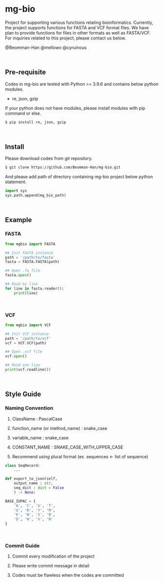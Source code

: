 # mg-bio

Project for supporting various functions relating bioinformatics. Currently, the project supports functions for FASTA and VCF format files. We have plan to provide functions for files in other formats as well as FASTA/VCF. For inquiries related to this project, please contact us below.

@Beomman-Han
@mellowo
@cyruinous

<br/>

## Pre-requisite
Codes in mg-bio are tested with Python >= 3.9.6 and contains below python modules.

- re, json, gzip

If your python does not have modules, please install modules with pip command or else.

```sh
$ pip install re, json, gzip
```

<br/>

## Install
Please download codes from git repository.
```sh
$ git clone https://github.com/Beomman-Han/mg-bio.git
```

And please add path of directory containing mg-bio project below python statement.

```python
import sys
sys.path.append(mg_bio_path)
```

<br/>

## Example

### FASTA

```python
from mgbio import FASTA

## Init FASTA instance
path = '/path/to/fasta'
fasta = FASTA.FASTA(path)

## Open .fa file
fasta.open()

## Read by line
for line in fasta.reader():
    print(line)
```

<br/>

### VCF

```python
from mgbio import VCF

## Init VCF instance
path = '/path/to/vcf'
vcf = VCF.VCF(path)

## Open .vcf file
vcf.open()

## Read one line
print(vcf.readline())
```

<br/>

## Style Guide

### Naming Convention

1) ClassName : PascalCase

2) function_name (or method_name) : snake_case

3) variable_name : snake_case

4) CONSTANT_NAME : SNAKE_CASE_WITH_UPPER_CASE

5) Recommend using plural format (ex. sequences <- list of sequence)

```python
class SeqRecord:
    ...

def export_to_json(self,
    output_name : str,
    seq_dict : dict = False
    ) -> None:

BASE_IUPAC = {
    'A', 'C', 'G', 'T',
    'U', 'R', 'Y', 'M',
    'K', 'W', 'S', 'B',
    'D', 'H', 'V', 'N'
}
```

<br/>

### Commit Guide

1) Commit every modification of the project

2) Please write commit message in detail

3) Codes must be flawless when the codes are committed
